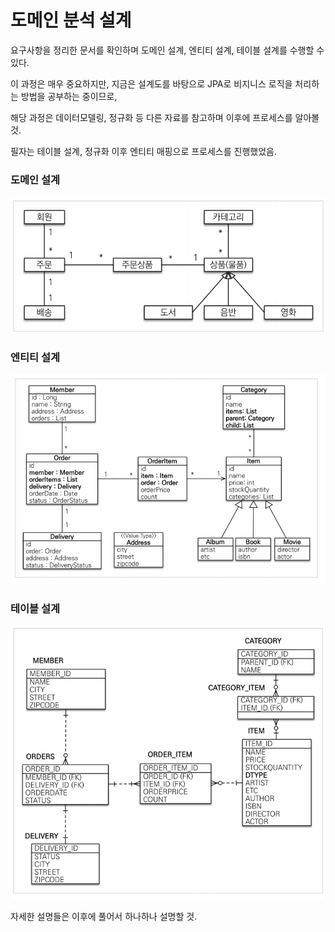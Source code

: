 # 도메인 분석 설계

요구사항을 정리한 문서를 확인하며 도메인 설계, 엔티티 설계, 테이블 설계를 수행할 수 있다.

이 과정은 매우 중요하지만, 지금은 설계도를 바탕으로 JPA로 비지니스 로직을 처리하는 방법을 공부하는 중이므로,

해당 과정은 데이터모델링, 정규화 등 다른 자료를 참고하며 이후에 프로세스를 알아볼 것.

필자는 테이블 설계, 정규화 이후 엔티티 매핑으로 프로세스를 진행했었음.



### 도메인 설계

![image-20231023223406478](img/image-20231023223406478.png)





### 엔티티 설계

![image-20231023223737829](img/image-20231023223737829.png)



### 테이블 설계

![image-20231023223749799](img/image-20231023223749799.png)





자세한 설명들은 이후에 풀어서 하나하나 설명할 것.